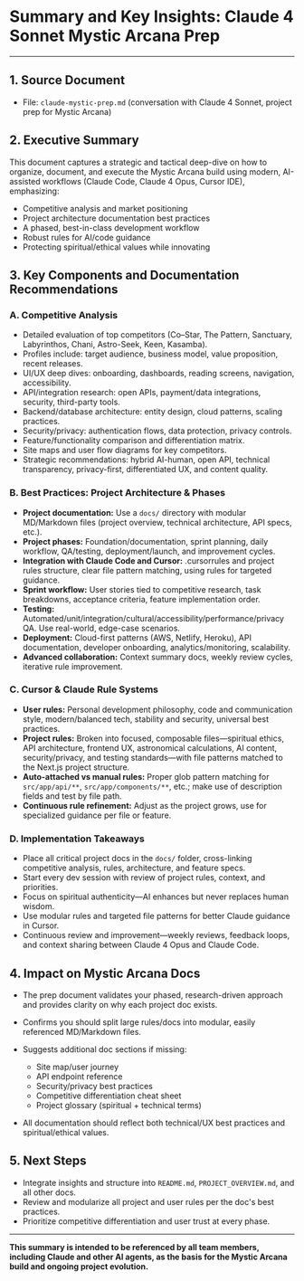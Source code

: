 # Summary and Key Insights: Claude 4 Sonnet Mystic Arcana Prep

---

## 1. Source Document

* File: `claude-mystic-prep.md` (conversation with Claude 4 Sonnet, project prep for Mystic Arcana)

## 2. Executive Summary

This document captures a strategic and tactical deep-dive on how to organize, document, and execute the Mystic Arcana build using modern, AI-assisted workflows (Claude Code, Claude 4 Opus, Cursor IDE), emphasizing:

* Competitive analysis and market positioning
* Project architecture documentation best practices
* A phased, best-in-class development workflow
* Robust rules for AI/code guidance
* Protecting spiritual/ethical values while innovating

## 3. Key Components and Documentation Recommendations

### A. Competitive Analysis

* Detailed evaluation of top competitors (Co–Star, The Pattern, Sanctuary, Labyrinthos, Chani, Astro-Seek, Keen, Kasamba).
* Profiles include: target audience, business model, value proposition, recent releases.
* UI/UX deep dives: onboarding, dashboards, reading screens, navigation, accessibility.
* API/integration research: open APIs, payment/data integrations, security, third-party tools.
* Backend/database architecture: entity design, cloud patterns, scaling practices.
* Security/privacy: authentication flows, data protection, privacy controls.
* Feature/functionality comparison and differentiation matrix.
* Site maps and user flow diagrams for key competitors.
* Strategic recommendations: hybrid AI-human, open API, technical transparency, privacy-first, differentiated UX, and content quality.

### B. Best Practices: Project Architecture & Phases

* **Project documentation:** Use a `docs/` directory with modular MD/Markdown files (project overview, technical architecture, API specs, etc.).
* **Project phases:** Foundation/documentation, sprint planning, daily workflow, QA/testing, deployment/launch, and improvement cycles.
* **Integration with Claude Code and Cursor:** .cursorrules and project rules structure, clear file pattern matching, using rules for targeted guidance.
* **Sprint workflow:** User stories tied to competitive research, task breakdowns, acceptance criteria, feature implementation order.
* **Testing:** Automated/unit/integration/cultural/accessibility/performance/privacy QA. Use real-world, edge-case scenarios.
* **Deployment:** Cloud-first patterns (AWS, Netlify, Heroku), API documentation, developer onboarding, analytics/monitoring, scalability.
* **Advanced collaboration:** Context summary docs, weekly review cycles, iterative rule improvement.

### C. Cursor & Claude Rule Systems

* **User rules:** Personal development philosophy, code and communication style, modern/balanced tech, stability and security, universal best practices.
* **Project rules:** Broken into focused, composable files—spiritual ethics, API architecture, frontend UX, astronomical calculations, AI content, security/privacy, and testing standards—with file patterns matched to the Next.js project structure.
* **Auto-attached vs manual rules:** Proper glob pattern matching for `src/app/api/**`, `src/app/components/**`, etc.; make use of description fields and test by file path.
* **Continuous rule refinement:** Adjust as the project grows, use for specialized guidance per file or feature.

### D. Implementation Takeaways

* Place all critical project docs in the `docs/` folder, cross-linking competitive analysis, rules, architecture, and feature specs.
* Start every dev session with review of project rules, context, and priorities.
* Focus on spiritual authenticity—AI enhances but never replaces human wisdom.
* Use modular rules and targeted file patterns for better Claude guidance in Cursor.
* Continuous review and improvement—weekly reviews, feedback loops, and context sharing between Claude 4 Opus and Claude Code.

## 4. Impact on Mystic Arcana Docs

* The prep document validates your phased, research-driven approach and provides clarity on why each project doc exists.
* Confirms you should split large rules/docs into modular, easily referenced MD/Markdown files.
* Suggests additional doc sections if missing:

  * Site map/user journey
  * API endpoint reference
  * Security/privacy best practices
  * Competitive differentiation cheat sheet
  * Project glossary (spiritual + technical terms)
* All documentation should reflect both technical/UX best practices and spiritual/ethical values.

## 5. Next Steps

* Integrate insights and structure into `README.md`, `PROJECT_OVERVIEW.md`, and all other docs.
* Review and modularize all project and user rules per the doc's best practices.
* Prioritize competitive differentiation and user trust at every phase.

---

**This summary is intended to be referenced by all team members, including Claude and other AI agents, as the basis for the Mystic Arcana build and ongoing project evolution.**
